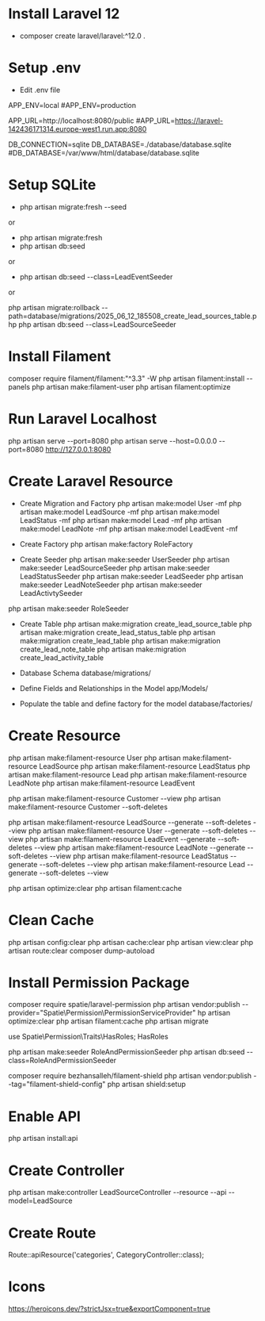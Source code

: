 # Install Laravel 12

- composer create laravel/laravel:^12.0 .

# Setup .env

- Edit .env file

APP_ENV=local
#APP_ENV=production

APP_URL=http://localhost:8080/public
#APP_URL=https://laravel-142436171314.europe-west1.run.app:8080

DB_CONNECTION=sqlite
DB_DATABASE=./database/database.sqlite
#DB_DATABASE=/var/www/html/database/database.sqlite

# Setup SQLite

- php artisan migrate:fresh --seed

or

- php artisan migrate:fresh
- php artisan db:seed

or

- php artisan db:seed --class=LeadEventSeeder

or

php artisan migrate:rollback --path=database/migrations/2025_06_12_185508_create_lead_sources_table.php
php artisan db:seed --class=LeadSourceSeeder

# Install Filament

composer require filament/filament:"^3.3" -W
php artisan filament:install --panels
php artisan make:filament-user
php artisan filament:optimize

# Run Laravel Localhost

php artisan serve --port=8080
php artisan serve --host=0.0.0.0 --port=8080
http://127.0.0.1:8080

# Create Laravel Resource

- Create Migration and Factory
php artisan make:model User -mf
php artisan make:model LeadSource -mf
php artisan make:model LeadStatus -mf
php artisan make:model Lead -mf
php artisan make:model LeadNote -mf
php artisan make:model LeadEvent -mf

- Create Factory
php artisan make:factory RoleFactory

- Create Seeder
php artisan make:seeder UserSeeder
php artisan make:seeder LeadSourceSeeder
php artisan make:seeder LeadStatusSeeder
php artisan make:seeder LeadSeeder
php artisan make:seeder LeadNoteSeeder
php artisan make:seeder LeadActivtySeeder

php artisan make:seeder RoleSeeder

- Create Table
php artisan make:migration create_lead_source_table
php artisan make:migration create_lead_status_table
php artisan make:migration create_lead_table
php artisan make:migration create_lead_note_table
php artisan make:migration create_lead_activity_table

- Database Schema
database/migrations/

- Define Fields and Relationships in the Model
app/Models/

- Populate the table and define factory for the model
database/factories/

# Create Resource

php artisan make:filament-resource User
php artisan make:filament-resource LeadSource
php artisan make:filament-resource LeadStatus
php artisan make:filament-resource Lead
php artisan make:filament-resource LeadNote
php artisan make:filament-resource LeadEvent

php artisan make:filament-resource Customer --view
php artisan make:filament-resource Customer --soft-deletes

php artisan make:filament-resource LeadSource --generate --soft-deletes --view
php artisan make:filament-resource User --generate --soft-deletes --view
php artisan make:filament-resource LeadEvent --generate --soft-deletes --view
php artisan make:filament-resource LeadNote --generate --soft-deletes --view
php artisan make:filament-resource LeadStatus --generate --soft-deletes --view
php artisan make:filament-resource Lead --generate --soft-deletes --view





php artisan optimize:clear
php artisan filament:cache

# Clean Cache

php artisan config:clear
php artisan cache:clear
php artisan view:clear
php artisan route:clear
composer dump-autoload

# Install Permission Package

composer require spatie/laravel-permission
php artisan vendor:publish --provider="Spatie\Permission\PermissionServiceProvider"
hp artisan optimize:clear
php artisan filament:cache
php artisan migrate

use Spatie\Permission\Traits\HasRoles;
HasRoles


php artisan make:seeder RoleAndPermissionSeeder
php artisan db:seed --class=RoleAndPermissionSeeder

composer require bezhansalleh/filament-shield
php artisan vendor:publish --tag="filament-shield-config"
php artisan shield:setup


# Enable API
php artisan install:api

# Create Controller

php artisan make:controller LeadSourceController --resource --api --model=LeadSource

# Create Route

Route::apiResource('categories', CategoryController::class);

# Icons

https://heroicons.dev/?strictJsx=true&exportComponent=true